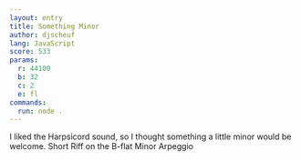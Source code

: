 ```yaml
---
layout: entry
title: Something Minor
author: djscheuf
lang: JavaScript
score: 533
params:
  r: 44100
  b: 32
  c: 2
  e: fl
commands:
  run: node .
---
```


I liked the Harpsicord sound, so I thought something a little minor would be welcome. Short Riff on the B-flat Minor Arpeggio